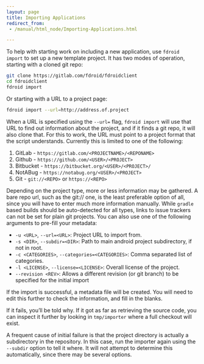 ```yaml
---
layout: page
title: Importing Applications
redirect_from:
 - /manual/html_node/Importing-Applications.html

---
```



To help with starting work on including a new application, use
`fdroid import` to set up a new template project. It has two modes of
operation, starting with a cloned git repo:

```bash
git clone https://gitlab.com/fdroid/fdroidclient
cd fdroidclient
fdroid import
```

Or starting with a URL to a project page:

```bash
fdroid import --url=http://address.of.project
```

When a URL is specified using the `--url=` flag, `fdroid import` will
use that URL to find out information about the project, and if it finds
a git repo, it will also clone that. For this to work, the URL must
point to a project format that the script understands. Currently this is
limited to one of the following:

1.  GitLab - `https://gitlab.com/<PROJECTNAME>/<REPONAME>`
3.  Github - `https://github.com/<USER>/<PROJECT>`
4.  Bitbucket - `https://bitbucket.org/<USER>/<PROJECT>/`
5.  NotABug - `https://notabug.org/<USER>/<PROJECT>`
6.  Git - `git://<REPO>` or `https://<REPO>`

Depending on the project type, more or less information may be gathered.
A bare repo url, such as the git:// one, is the least preferable option
of all, since you will have to enter much more information manually. While
`gradle` based builds should be auto-detected for all types, links to issue
trackers can not be set for plain git projects. You can also use one of the
following arguments to pre-fill your metadata:

* `-u <URL>`, `--url=<URL>`: Project URL to import from.
* `-s <DIR>`, `--subdir=<DIR>`: Path to main android project subdirectory, if not in root.
* `-c <CATEGORIES>`, `--categories=<CATEGORIES>`: Comma separated list of categories.
* `-l <LICENSE>`, `--license=<LICENSE>`: Overall license of the project.
* `--revision <REV>`: Allows a different revision (or git branch) to be specified for the initial import

If the import is successful, a metadata file will be created. You will
need to edit this further to check the information, and fill in the
blanks.

If it fails, you’ll be told why. If it got as far as retrieving the
source code, you can inspect it further by looking in `tmp/importer`
where a full checkout will exist.

A frequent cause of initial failure is that the project directory is
actually a subdirectory in the repository. In this case, run the
importer again using the `--subdir` option to tell it where. It will not
attempt to determine this automatically, since there may be several
options.
